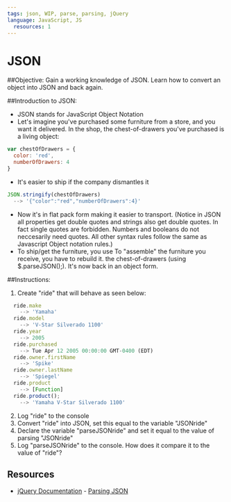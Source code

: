 ```yaml
---
tags: json, WIP, parse, parsing, jQuery
language: JavaScript, JS
  resources: 1
---
```


# JSON

##Objective:
Gain a working knowledge of JSON.
Learn how to convert an object into JSON and back again.

##Introduction to JSON:

*  JSON stands for JavaScript Object Notation
*  Let's imagine you've purchased some furniture from a store, and you want it delivered. In the shop, the chest-of-drawers you've purchased is a living object:
```javascript
var chestOfDrawers = {
  color: 'red',
  numberOfDrawers: 4
}
```
*  It's easier to ship if the company dismantles it 
```javascript
JSON.stringify(chestOfDrawers)
  --> '{"color":"red","numberOfDrawers":4}'
```
*  Now it's in flat pack form making it easier to transport. (Notice in JSON all properties get  double quotes and strings also get double quotes. In fact single quotes are forbidden. Numbers and booleans do not neccesarily need quotes. All other syntax rules follow the same as Javascript Object notation rules.)
*  To ship/get the furniture, you use To "assemble" the furniture you receive, you have to rebuild it. the chest-of-drawers (using $.parseJSON();). It's now back in an object form.

##Instructions:
1. Create "ride" that will behave as seen below:
```javascript
  ride.make
    --> 'Yamaha'
  ride.model
    --> 'V-Star Silverado 1100'
  ride.year
    --> 2005
  ride.purchased
    --> Tue Apr 12 2005 00:00:00 GMT-0400 (EDT)
  ride.owner.firstName
    --> 'Spike'
  ride.owner.lastName
    --> 'Spiegel'
  ride.product
    --> [Function]
  ride.product();
    --> 'Yamaha V-Star Silverado 1100'
```
2. Log "ride" to the console
3. Convert "ride" into JSON, set this equal to the variable "JSONride"
4. Declare the variable "parseJSONride" and set it equal to the value of parsing "JSONride"
5. Log "parseJSONride" to the console. How does it compare it to the value of "ride"?

## Resources
* [jQuery Documentation](http://jquery.com/) - [Parsing JSON](http://api.jquery.com/jquery.parsejson/)
